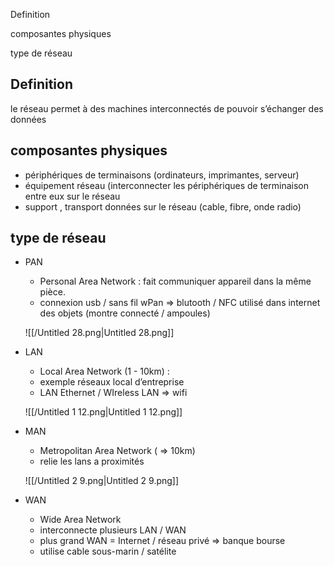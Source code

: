 Definition

composantes physiques

type de réseau

## Definition

le réseau permet à des machines interconnectés de pouvoir s’échanger des données

## composantes physiques

- périphériques de terminaisons (ordinateurs, imprimantes, serveur)
- équipement réseau (interconnecter les périphériques de terminaison entre eux sur le réseau
- support , transport données sur le réseau (cable, fibre, onde radio)

## type de réseau

- PAN
    
    - Personal Area Network : fait communiquer appareil dans la même pièce.
    - connexion usb / sans fil wPan ⇒ blutooth / NFC utilisé dans internet des objets (montre connecté / ampoules)
    
    ![[/Untitled 28.png|Untitled 28.png]]
    
- LAN
    
    - Local Area Network (1 - 10km) :
    - exemple réseaux local d’entreprise
    - LAN Ethernet / WIreless LAN ⇒ wifi
    
    ![[/Untitled 1 12.png|Untitled 1 12.png]]
    
- MAN
    
    - Metropolitan Area Network ( ⇒ 10km)
    - relie les lans a proximités
    
    ![[/Untitled 2 9.png|Untitled 2 9.png]]
    
- WAN
    - Wide Area Network
    - interconnecte plusieurs LAN / WAN
    - plus grand WAN = Internet / réseau privé ⇒ banque bourse
    - utilise cable sous-marin / satélite